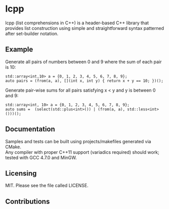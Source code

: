 lcpp
===========================

lcpp (list comprehensions in C++) is a header-based C++ library that provides list construction
using simple and straightforward syntax patterned after set-builder notation.


Example
-------------

Generate all pairs of numbers between 0 and 9 where the sum of each pair is 10:

    std::array<int,10> a = {0, 1, 2, 3, 4, 5, 6, 7, 8, 9};
    auto pairs = (from(a, a), [](int x, int y) { return x + y == 10; })();    
    
Generate pair-wise sums for all pairs satisfying x < y and y is between 0 and 9:

    std::array<int, 10> a = {0, 1, 2, 3, 4, 5, 6, 7, 8, 9};
    auto sums =  (select(std::plus<int>()) | (from(a, a), std::less<int>()))(); 
    
Documentation
-------------

Samples and tests can be built using projects/makefiles generated via CMake.  
Any compiler with proper C++11 support (variadics required) should work; tested with GCC 4.7.0 and MinGW.

Licensing
---------

MIT.
Please see the file called LICENSE.

Contributions
-------------

